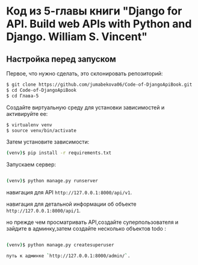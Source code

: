 # Код из 5-главы книги "Django for API. Build web APIs with Python and Django. William S. Vincent" 

## Настройка перед запуском

Первое, что нужно сделать, это cклонировать репозиторий:
```sh
$ git clone https://github.com/jumabekova06/Code-of-DjangoApiBook.git
$ cd Code-of-DjangoApiBook
$ cd Глава-5

```

Создайте виртуальную среду для установки зависимостей и активируйте ее:

```sh
$ virtualenv venv
$ source venv/bin/activate
```

Затем установите зависимости:

```sh
(venv)$ pip install -r requirements.txt
```
Запускаем сервер:
```sh

(venv)$ python manage.py runserver
```
навигация для API `http://127.0.0.1:8000/api/v1`.

навигация для детальной информации об объекте `http://127.0.0.1:8000/api/1`.

но прежде чем просматривать API,создайте суперпользователя
и зайдите в админку,затем создайте несколько объектов todo :

```sh

(venv)$ python manage.py createsuperuser

путь к админке `http://127.0.0.1:8000/admin/`.

```



